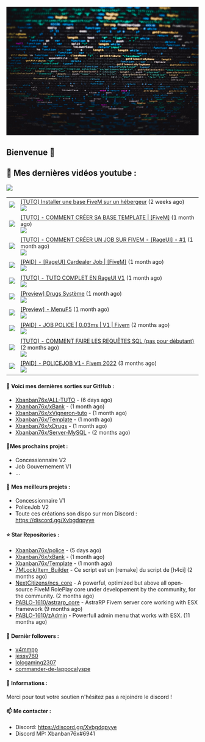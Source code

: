 ![Header](images/header.jpg)

## Bienvenue 👋


## 📜 Mes dernières vidéos youtube :
<img src="https://img.shields.io/youtube/channel/subscribers/UCOkBH5i1t1hO4Tcu4aP-1KQ?style=for-the-badge"></img>
<table>

<tr>
<td><img src="https://img.youtube.com/vi/nwlfUdOb29o/default.jpg"></img></td>
<td>
<a href="https://www.youtube.com/watch?v=nwlfUdOb29o">[TUTO] Installer une base FiveM sur un hébergeur</a> (2 weeks ago) <br/>
<img src="https://img.shields.io/youtube/views/nwlfUdOb29o?style=flat-square"> </img> 
</td>
</tr>
<tr>
<td><img src="https://img.youtube.com/vi/9qi8BX7p8tY/default.jpg"></img></td>
<td>
<a href="https://www.youtube.com/watch?v=9qi8BX7p8tY">[TUTO] - COMMENT CRÉER SA BASE TEMPLATE | [FiveM]</a> (1 month ago) <br/>
<img src="https://img.shields.io/youtube/views/9qi8BX7p8tY?style=flat-square"> </img> 
</td>
</tr>
<tr>
<td><img src="https://img.youtube.com/vi/lmLtCkwaZZg/default.jpg"></img></td>
<td>
<a href="https://www.youtube.com/watch?v=lmLtCkwaZZg">[TUTO] - COMMENT CRÉER UN JOB SUR  FIVEM - [RageUI] - #1</a> (1 month ago) <br/>
<img src="https://img.shields.io/youtube/views/lmLtCkwaZZg?style=flat-square"> </img> 
</td>
</tr>
<tr>
<td><img src="https://img.youtube.com/vi/aSDazkA2mwE/default.jpg"></img></td>
<td>
<a href="https://www.youtube.com/watch?v=aSDazkA2mwE">[PAID] - [RageUI] Cardealer Job | [FiveM]</a> (1 month ago) <br/>
<img src="https://img.shields.io/youtube/views/aSDazkA2mwE?style=flat-square"> </img> 
</td>
</tr>
<tr>
<td><img src="https://img.youtube.com/vi/CeLDYC6ihUI/default.jpg"></img></td>
<td>
<a href="https://www.youtube.com/watch?v=CeLDYC6ihUI">[TUTO] - TUTO COMPLET EN RageUI V1</a> (1 month ago) <br/>
<img src="https://img.shields.io/youtube/views/CeLDYC6ihUI?style=flat-square"> </img> 
</td>
</tr>
<tr>
<td><img src="https://img.youtube.com/vi/TsfcQ8YYocg/default.jpg"></img></td>
<td>
<a href="https://www.youtube.com/watch?v=TsfcQ8YYocg">[Preview] Drugs Système</a> (1 month ago) <br/>
<img src="https://img.shields.io/youtube/views/TsfcQ8YYocg?style=flat-square"> </img> 
</td>
</tr>
<tr>
<td><img src="https://img.youtube.com/vi/Sx47qNIdg5Q/default.jpg"></img></td>
<td>
<a href="https://www.youtube.com/watch?v=Sx47qNIdg5Q">[Preview] - MenuF5</a> (1 month ago) <br/>
<img src="https://img.shields.io/youtube/views/Sx47qNIdg5Q?style=flat-square"> </img> 
</td>
</tr>
<tr>
<td><img src="https://img.youtube.com/vi/df2e3xjHORM/default.jpg"></img></td>
<td>
<a href="https://www.youtube.com/watch?v=df2e3xjHORM">[PAID] - JOB POLICE | 0.03ms | V1 | Fivem</a> (2 months ago) <br/>
<img src="https://img.shields.io/youtube/views/df2e3xjHORM?style=flat-square"> </img> 
</td>
</tr>
<tr>
<td><img src="https://img.youtube.com/vi/S5L0XHE9R4w/default.jpg"></img></td>
<td>
<a href="https://www.youtube.com/watch?v=S5L0XHE9R4w">[TUTO] - COMMENT FAIRE LES REQUÊTES SQL (pas pour débutant)</a> (2 months ago) <br/>
<img src="https://img.shields.io/youtube/views/S5L0XHE9R4w?style=flat-square"> </img> 
</td>
</tr>
<tr>
<td><img src="https://img.youtube.com/vi/OpyLwuFqhY8/default.jpg"></img></td>
<td>
<a href="https://www.youtube.com/watch?v=OpyLwuFqhY8">[PAID] - POLICEJOB V1- Fivem 2022</a> (3 months ago) <br/>
<img src="https://img.shields.io/youtube/views/OpyLwuFqhY8?style=flat-square"> </img> 
</td>
</tr>
</table>

#### 👷 Voici mes dernières sorties sur GitHub :

- [Xbanban76x/ALL-TUTO](https://github.com/Xbanban76x/ALL-TUTO) -  (6 days ago)
- [Xbanban76x/xBank](https://github.com/Xbanban76x/xBank) -  (1 month ago)
- [Xbanban76x/xVigneron-tuto](https://github.com/Xbanban76x/xVigneron-tuto) -  (1 month ago)
- [Xbanban76x/Template](https://github.com/Xbanban76x/Template) -  (1 month ago)
- [Xbanban76x/xDrugs](https://github.com/Xbanban76x/xDrugs) -  (1 month ago)
- [Xbanban76x/Server-MySQL](https://github.com/Xbanban76x/Server-MySQL) -  (2 months ago)

#### 🌱Mes prochains projet :
- Concessionnaire V2
- Job Gouvernement V1
- ...

#### 🔨 Mes meilleurs projets :
- Concessionnaire V1
- PoliceJob V2
- Toute ces créations son dispo sur mon Discord : https://discord.gg/Xvbgdqpyye

#### ⭐ Star Repositories :

- [Xbanban76x/police](https://github.com/Xbanban76x/police) -  (5 days ago)
- [Xbanban76x/xBank](https://github.com/Xbanban76x/xBank) -  (1 month ago)
- [Xbanban76x/Template](https://github.com/Xbanban76x/Template) -  (1 month ago)
- [7MLock/Item_Builder](https://github.com/7MLock/Item_Builder) - Ce script est un [remake] du script de [h4ci] (2 months ago)
- [NextCitizens/ncs_core](https://github.com/NextCitizens/ncs_core) - A powerful, optimized but above all open-source FiveM RolePlay core under developement by the community, for the community. (2 months ago)
- [PABLO-1610/astrarp_core](https://github.com/PABLO-1610/astrarp_core) - AstraRP Fivem server core working with ESX framework (9 months ago)
- [PABLO-1610/zAdmin](https://github.com/PABLO-1610/zAdmin) - Powerfull admin menu that works with ESX. (11 months ago)

#### 👯 Dernièr followers :

- [v4mmpp](https://github.com/v4mmpp)
- [jessy760](https://github.com/jessy760)
- [lologaming2307](https://github.com/lologaming2307)
- [commander-de-lappocalyspe](https://github.com/commander-de-lappocalyspe)

#### 💬 Informations :

Merci pour tout votre soutien n'hésitez pas a rejoindre le discord !

#### 📫 Me contacter : 

- Discord: https://discord.gg/Xvbgdqpyye
- Discord MP: Xbanban76x#6941

